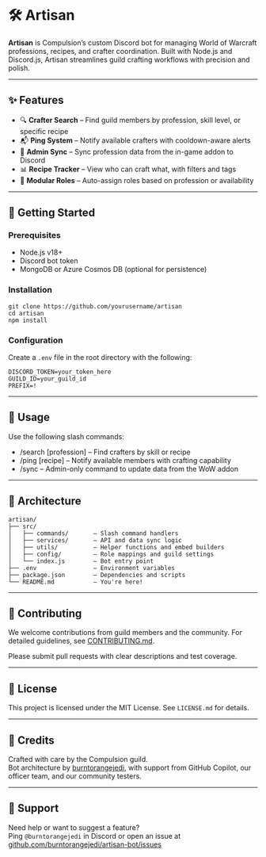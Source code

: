 # 🛠️ Artisan

**Artisan** is Compulsion’s custom Discord bot for managing World of Warcraft professions, recipes, and crafter coordination. Built with Node.js and Discord.js, Artisan streamlines guild crafting workflows with precision and polish.

---

## ✨ Features

- 🔍 **Crafter Search** – Find guild members by profession, skill level, or specific recipe  
- 📬 **Ping System** – Notify available crafters with cooldown-aware alerts  
- 🔄 **Admin Sync** – Sync profession data from the in-game addon to Discord  
- 📊 **Recipe Tracker** – View who can craft what, with filters and tags  
- 🧩 **Modular Roles** – Auto-assign roles based on profession or availability  

---

## 🚀 Getting Started

### Prerequisites

- Node.js v18+  
- Discord bot token  
- MongoDB or Azure Cosmos DB (optional for persistence)  

### Installation

    git clone https://github.com/yourusername/artisan  
    cd artisan  
    npm install

### Configuration

Create a `.env` file in the root directory with the following:

    DISCORD_TOKEN=your_token_here  
    GUILD_ID=your_guild_id  
    PREFIX=!

---

## 🧪 Usage

Use the following slash commands:

- /search [profession] – Find crafters by skill or recipe  
- /ping [recipe] – Notify available members with crafting capability  
- /sync – Admin-only command to update data from the WoW addon  

---

## 🧱 Architecture

    artisan/  
    ├── src/  
    │   ├── commands/       – Slash command handlers  
    │   ├── services/       – API and data sync logic  
    │   ├── utils/          – Helper functions and embed builders  
    │   ├── config/         – Role mappings and guild settings  
    │   └── index.js        – Bot entry point  
    ├── .env                – Environment variables  
    ├── package.json        – Dependencies and scripts  
    └── README.md           – You're here!

---

## 🤝 Contributing

We welcome contributions from guild members and the community.
For detailed guidelines, see [CONTRIBUTING.md](CONTRIBUTING.md).

Please submit pull requests with clear descriptions and test coverage.


---

## 📜 License

This project is licensed under the MIT License. See `LICENSE.md` for details.

---

## 🧵 Credits

Crafted with care by the Compulsion guild.  
Bot architecture by [burntorangejedi](https://github.com/burntorangejedi), with support from GitHub Copilot, our officer team, and our community testers.

---

## 💬 Support

Need help or want to suggest a feature?  
Ping `@burntorangejedi` in Discord or open an issue at [github.com/burntorangejedi/artisan-bot/issues](https://github.com/burntorangejedi/artisan-bot/issues)
